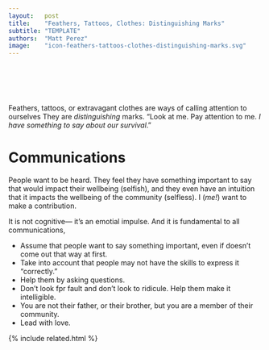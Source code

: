 ```yaml
---
layout:   post
title:    "Feathers, Tattoos, Clothes: Distinguishing Marks"
subtitle: "TEMPLATE"
authors:  "Matt Perez"
image:    "icon-feathers-tattoos-clothes-distinguishing-marks.svg"
---
```


<div style="display:none;">
 <p>Feathers, tattoos, or extravagant clothes are ways of calling attention to ourselves. They are <em>distinguishing</em> marks. &ldquo;Look at me. Pay attention to me. <em>I have something to say about our survival</em>.&rdquo;</p>
</div>

<h1>&nbsp;</h1>
 <p>Feathers, tattoos, or extravagant clothes are ways of calling attention to ourselves They are <em>distinguishing</em> marks. &ldquo;Look at me. Pay attention to me. <em>I have something to say about our survival</em>.&rdquo;</p>

<h1>Communications</h1>
 <p>People want to be heard. They feel they have something important to say that would impact their wellbeing (selfish), and they even have an intuition that it impacts the wellbeing of the community (selfless). <span class="_quotespan">I (<em>me!</em>) want to make a contribution.</span></p>
 <p>It is not cognitive&mdash; it&rsquo;s an emotial impulse. And it is fundamental to all communications,</p>
  <ul>
   <li>Assume that people want to say something important, even if doesn&rsquo;t come out that way at first.</li>
   <li>Take into account that people may not have the skills to express it &ldquo;correctly.&rdquo;</li>
   <li>Help them by asking questions.</li>
   <li>Don&rsquo;t look fpr fault and don&rsquo;t look to ridicule. Help them make it intelligible.</li>
   <li>You are not their father, or their brother, but you are a member of their community.</li>
   <li>Lead with love.</li>
  </ul>

{% include related.html %}